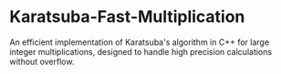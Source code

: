 # Karatsuba-Fast-Multiplication
An efficient implementation of Karatsuba's algorithm in C++ for large integer multiplications, designed to handle high precision calculations without overflow.
